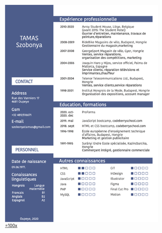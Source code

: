 [![Foo](https://github.com/szobonyatomi/my-cv/blob/master/assets/CV_2020.png)=100x](https://szobonyatomi.github.io/my-cv/)
